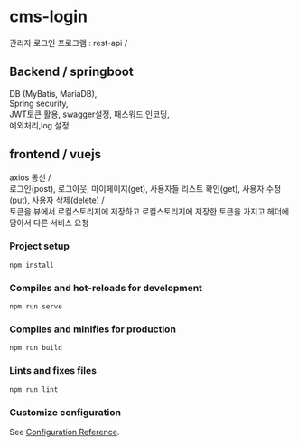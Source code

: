 # cms-login
  관리자 로그인 프로그램
  : rest-api /  
  
## Backend / springboot
DB (MyBatis, MariaDB),  
Spring security,  
JWT토큰 활용, swagger설정, 패스워드 인코딩,      
예외처리,log 설정

## frontend / vuejs
axios 통신 /  
로그인(post), 로그아웃, 마이페이지(get), 사용자들 리스트 확인(get), 사용자 수정(put), 사용자 삭제(delete) /  
토큰을 뷰에서 로컬스토리지에 저장하고 로컬스토리지에 저장한 토큰을 가지고 헤더에 담아서 다른 서비스 요청  

### Project setup
```
npm install
```

### Compiles and hot-reloads for development
```
npm run serve
```

### Compiles and minifies for production
```
npm run build
```

### Lints and fixes files
```
npm run lint
```

### Customize configuration
See [Configuration Reference](https://cli.vuejs.org/config/).
